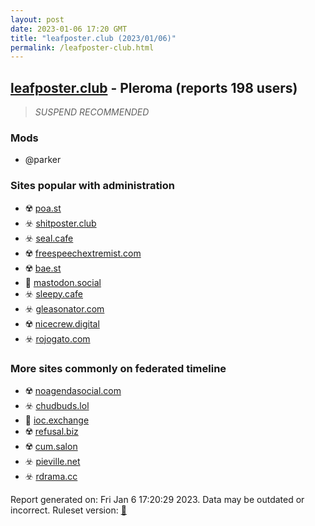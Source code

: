 ```yaml
---
layout: post
date: 2023-01-06 17:20 GMT
title: "leafposter.club (2023/01/06)"
permalink: /leafposter-club.html
---
```



## [leafposter.club](https://leafposter.club) - Pleroma (reports 198 users)

> *SUSPEND RECOMMENDED*

### Mods
 * @parker

### Sites popular with administration

* ☢️ [poa.st](/poa-st.html)
* ☣️ [shitposter.club](/shitposter-club.html)
* ☣️ [seal.cafe](/seal-cafe.html)
* ☢️ [freespeechextremist.com](/freespeechextremist-com.html)
* ☢️ [bae.st](/bae-st.html)
* 🐘 [mastodon.social](/mastodon-social.html)
* ☣️ [sleepy.cafe](/sleepy-cafe.html)
* ☣️ [gleasonator.com](/gleasonator-com.html)
* ☢️ [nicecrew.digital](/nicecrew-digital.html)
* ☣️ [rojogato.com](/rojogato-com.html)

### More sites commonly on federated timeline

* ☢️ [noagendasocial.com](/noagendasocial-com.html)
* ☣️ [chudbuds.lol](/chudbuds-lol.html)
* 🐘 [ioc.exchange](/ioc-exchange.html)
* ☢️ [refusal.biz](/refusal-biz.html)
* ☢️ [cum.salon](/cum-salon.html)
* ☣️ [pieville.net](/pieville-net.html)
* ☣️ [rdrama.cc](/rdrama-cc.html)

Report generated on: Fri Jan  6 17:20:29 2023. Data may be outdated or incorrect.
Ruleset version: [🏀](/version-basketball)
